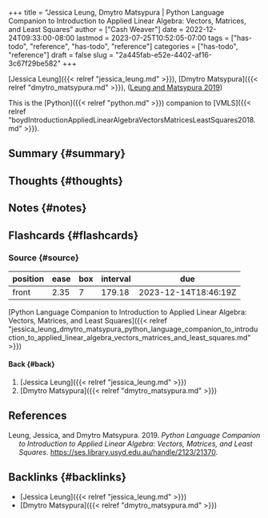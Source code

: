 +++
title = "Jessica Leung, Dmytro Matsypura | Python Language Companion to Introduction to Applied Linear Algebra: Vectors, Matrices, and Least Squares"
author = ["Cash Weaver"]
date = 2022-12-24T09:33:00-08:00
lastmod = 2023-07-25T10:52:05-07:00
tags = ["has-todo", "reference", "has-todo", "reference"]
categories = ["has-todo", "reference"]
draft = false
slug = "2a445fab-e52e-4402-af16-3c67f29be582"
+++

[Jessica Leung]({{< relref "jessica_leung.md" >}}), [Dmytro Matsypura]({{< relref "dmytro_matsypura.md" >}}), (<a href="#citeproc_bib_item_1">Leung and Matsypura 2019</a>)

This is the [Python]({{< relref "python.md" >}}) companion to [VMLS]({{< relref "boydIntroductionAppliedLinearAlgebraVectorsMatricesLeastSquares2018.md" >}}).


## Summary {#summary}


## Thoughts {#thoughts}


## Notes {#notes}


## Flashcards {#flashcards}


### Source {#source}

| position | ease | box | interval | due                  |
|----------|------|-----|----------|----------------------|
| front    | 2.35 | 7   | 179.18   | 2023-12-14T18:46:19Z |

[Python Language Companion to Introduction to Applied Linear Algebra: Vectors, Matrices, and Least Squares]({{< relref "jessica_leung_dmytro_matsypura_python_language_companion_to_introduction_to_applied_linear_algebra_vectors_matrices_and_least_squares.md" >}})


#### Back {#back}

1.  [Jessica Leung]({{< relref "jessica_leung.md" >}})
2.  [Dmytro Matsypura]({{< relref "dmytro_matsypura.md" >}})

## References

<style>.csl-entry{text-indent: -1.5em; margin-left: 1.5em;}</style><div class="csl-bib-body">
  <div class="csl-entry"><a id="citeproc_bib_item_1"></a>Leung, Jessica, and Dmytro Matsypura. 2019. <i>Python Language Companion to Introduction to Applied Linear Algebra: Vectors, Matrices, and Least Squares</i>. <a href="https://ses.library.usyd.edu.au/handle/2123/21370">https://ses.library.usyd.edu.au/handle/2123/21370</a>.</div>
</div>


## Backlinks {#backlinks}

-   [Jessica Leung]({{< relref "jessica_leung.md" >}})
-   [Dmytro Matsypura]({{< relref "dmytro_matsypura.md" >}})
